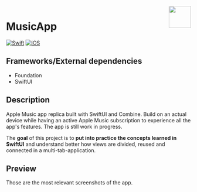 <!-- HEADER -->
<img src=".Resources/Assets/Icon-Small@2x-1" width="60" align="right"/>
<h1> MusicApp </h1>

[![Swift](https://img.shields.io/badge/Swift-5.0-orange.svg?longCache=true&style=flat&logo=swift)][Swift]
[![iOS](https://img.shields.io/badge/iOS-16.0+-lightgrey.svg?longCache=true&?style=flat&logo=apple)][iOS]





<!-- BODY -->

## Frameworks/External dependencies
- Foundation
- SwiftUI


## Description
Apple Music app replica built with SwiftUI and Combine. 
Build on an actual device while having an active Apple Music subscription to experience all the app's features.
The app is still work in progress.

The **goal** of this project is to **put into practice the concepts learned in SwiftUI** and understand better how views are divided, reused and connected in a multi-tab-application.


## Preview
Those are the most relevant screenshots of the app.



<!-- FOOTER -->
<!-- Permanent links -->
[Swift]: https://www.swift.org
[iOS]: https://developer.apple.com/ios/




